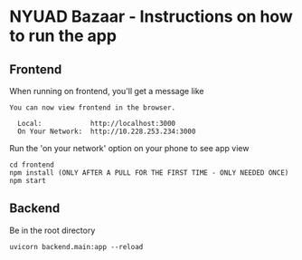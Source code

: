 # NYUAD Bazaar -  Instructions on how to run the app

## Frontend
When running on frontend, you'll get a message like
```
You can now view frontend in the browser.

  Local:            http://localhost:3000
  On Your Network:  http://10.228.253.234:3000
```
Run the 'on your network' option on your phone to see app view
```
cd frontend
npm install (ONLY AFTER A PULL FOR THE FIRST TIME - ONLY NEEDED ONCE)
npm start
```
## Backend
 Be in the root directory
 ```
uvicorn backend.main:app --reload
 ```
